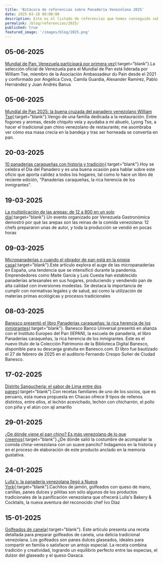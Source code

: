 ```yaml
---
title: 'Bitácora de referencias sobre Panadería Venezolana 2025'
date: 2025-03-18 00:00:00
description: Este es el listado de referencias que hemos conseguido sobre Panadería Venezolana del año 2025.
permalink: /blog/referencias/2025/
published: true
featured_image: '/images/blog/2025.png'
---
```


## 05-06-2025

[Mundial de Pan: Venezuela participará por primera vez](https://elestimulo.com/bienmesabe/panaderia/2025-06-05/mundial-de-pan-venezuela-participa-2025){:target="blank"}.La selección oficial de Venezuela para el Mundial de Pan está liderada por William Tse, miembro de la Asociación Ambassadeur du Pain desde el 2021 y conformado por Angélica Cova, Camila Guardia, Alexander Ramírez, Pablo Hernández y Juan Andrés Banus

## 05-06-2025

[Mundial de Pan 2025: la buena cruzada del panadero venezolano William Tse](https://adrianagibbs.com/mundial-de-pan-2025-la-buena-cruzada-del-panadero-venezolano-william-tse){:target="blank"}.Vengo de una familia dedicada a la restauración. Entre fogones y aromas, desde chiquito veía y ayudaba a mi abuelo, Lyong Tse, a hacer el tradicional pan chino venezolano de restaurante; me asombraba ver cómo esa masa crecía en la bandeja y tras ser horneada se convertía en pan.

## 20-03-2025

[10 panaderías caraqueñas con historia y tradición](https://elestimulo.com/bienmesabe/panaderia/2025-03-20/10-panaderias-caraquenas-historia-libro/){:target="blank"}.Hoy se celebra el Día del Panadero y es una buena ocasión para hablar sobre este oficio que aporta calidez a todos los hogares, tal como lo hace un libro de reciente edición, "Panaderías caraqueñas, la rica herencia de los inmigrantes".

## 19-03-2025

[La multiplicación de las arepas: de 12 a 800 en un solo día](https://elestimulo.com/bienmesabe/venezuela-gastronomica/2025-03-19/800-arepas-de-autor/){:target="blank"}.Un evento organizado por Venezuela Gastronómica demostró por qué las arepas son las reinas de la comida venezolana: 12 chefs prepararon unas de autor, y toda la producción se vendió en pocas horas


## 09-03-2025

[Micropanaderías o cuando el obrador de pan está en la propia casa](https://elpais.com/gastronomia/2025-03-09/micropanaderias-o-cuando-el-obrador-de-pan-esta-en-la-propia-casa.html){:target="blank"}.Este artículo explora el auge de las micropanaderías en España, una tendencia que se intensificó durante la pandemia. Emprendedores como Maite García y Luis Cuesta han establecido panaderías artesanales en sus hogares, produciendo y vendiendo pan de alta calidad con inversiones modestas. Se destaca la importancia de cumplir con normativas legales y de salud, así como la utilización de materias primas ecológicas y procesos tradicionales


## 08-03-2025

[Banesco presentó el libro Panaderías caraqueñas: la rica herencia de los inmigrantes](https://www.negociosydestinos.com/2025/03/08/banesco-presento-el-libro-panaderias-caraquenas-la-rica-herencia-de-los-inmigrantes/?utm_source=chatgpt.com){:target="blank"}. Banesco Banco Universal presentó en alianza con el Instituto Europeo del Pan (IEPAN), la escuela de panadería, el libro Panaderías caraqueñas, la rica herencia de los inmigrantes. Este es el nuevo título de la Colección Patrimonio de la Biblioteca Digital Banesco, disponible para su descarga gratuita en Banesco.com. El libro fue bautizado el 27 de febrero de 2025 en el auditorio Fernando Crespo Suñer de Ciudad Banesco. 

## 17-02-2025

[Distrito Sanguchería: el sabor de Lima entre dos panes](https://elestimulo.com/bienmesabe/resena/2025-02-17/distrito-sangucheria-sandwiches-peruanos-chacao/){:target="blank"}.Con recetas familiares de uno de los socios, que es peruano, esta nueva propuesta en Chacao ofrece 9 tipos de rellenos distintos, entre ellos, el lechón acevichado, lechón con chicharrón, el pollo con piña y el atún con ají amarillo

## 29-01-2025
[¿De dónde viene el pan chino? Es más venezolano de lo que creemos](https://elestimulo.com/bienmesabe/venezolanidad/2025-01-29/pan-chino-venezolano-historia-elaboracion/){:target="blank"}.¿De dónde salió la costumbre de acompañar la comida china-venezolana con un suave pancito? Indagamos en la historia y en el proceso de elaboración de este producto anclado en la memoria gustativa.

## 24-01-2025

[Lulla's: la panadería venezolana llegó a Nueva York](https://elestimulo.com/bienmesabe/en-otros-lares/2025-01-24/lullas-panaderia-venezolana-en-nueva-york/){:target="blank"}.Cachitos de jamón, golfeados con queso de mano, canillas, panes dulces y piñitas son sólo algunos de los productos tradicionales de la panificación venezolana que ofrecerá Lulla's Bakery & Cocktails, la nueva aventura del reconocido chef Ivo Díaz

## 15-01-2025

[Golfeados de canela](https://elpais.com/us/proyecto-cocina/2025-01-15/golfeados-de-canela.html){:target="blank"}. Este artículo presenta una receta detallada para preparar golfeados de canela, una delicia tradicional venezolana. Los golfeados son panes dulces glaseados, ideales para compartir en familia o satisfacer un antojo especial. La receta combina tradición y creatividad, logrando un equilibrio perfecto entre las especias, el dulzor del glaseado y el queso Oaxaca. 
